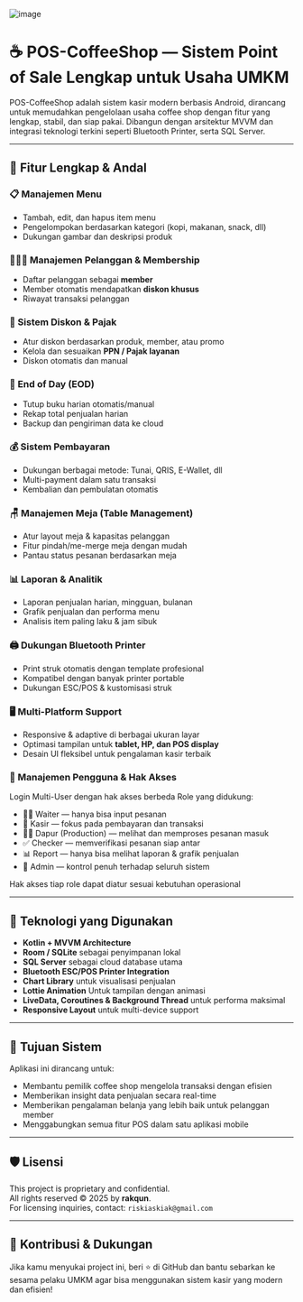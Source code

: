 ![image](https://github.com/user-attachments/assets/2173db6d-10b8-40ba-a26b-c9d175f68f93)

# ☕ POS-CoffeeShop — Sistem Point of Sale Lengkap untuk Usaha UMKM

POS-CoffeeShop adalah sistem kasir modern berbasis Android, dirancang untuk memudahkan pengelolaan usaha coffee shop dengan fitur yang lengkap, stabil, dan siap pakai. Dibangun dengan arsitektur MVVM dan integrasi teknologi terkini seperti Bluetooth Printer, serta SQL Server.

---

## 🚀 Fitur Lengkap & Andal

### 📋 Manajemen Menu
- Tambah, edit, dan hapus item menu
- Pengelompokan berdasarkan kategori (kopi, makanan, snack, dll)
- Dukungan gambar dan deskripsi produk

### 🧑‍🤝‍🧑 Manajemen Pelanggan & Membership
- Daftar pelanggan sebagai **member**
- Member otomatis mendapatkan **diskon khusus**
- Riwayat transaksi pelanggan

### 💸 Sistem Diskon & Pajak
- Atur diskon berdasarkan produk, member, atau promo
- Kelola dan sesuaikan **PPN / Pajak layanan**
- Diskon otomatis dan manual

### 📆 End of Day (EOD)
- Tutup buku harian otomatis/manual
- Rekap total penjualan harian
- Backup dan pengiriman data ke cloud

### 💰 Sistem Pembayaran
- Dukungan berbagai metode: Tunai, QRIS, E-Wallet, dll
- Multi-payment dalam satu transaksi
- Kembalian dan pembulatan otomatis

### 🪑 Manajemen Meja (Table Management)
- Atur layout meja & kapasitas pelanggan
- Fitur pindah/me-merge meja dengan mudah
- Pantau status pesanan berdasarkan meja

### 📊 Laporan & Analitik
- Laporan penjualan harian, mingguan, bulanan
- Grafik penjualan dan performa menu
- Analisis item paling laku & jam sibuk

### 🖨️ Dukungan Bluetooth Printer
- Print struk otomatis dengan template profesional
- Kompatibel dengan banyak printer portable
- Dukungan ESC/POS & kustomisasi struk

### 🖥️ Multi-Platform Support
- Responsive & adaptive di berbagai ukuran layar
- Optimasi tampilan untuk **tablet, HP, dan POS display**
- Desain UI fleksibel untuk pengalaman kasir terbaik

### 🔐 Manajemen Pengguna & Hak Akses
Login Multi-User dengan hak akses berbeda
Role yang didukung:

- 👨‍🍳 Waiter — hanya bisa input pesanan
- 🧾 Kasir — fokus pada pembayaran dan transaksi
- 🧑‍🍳 Dapur (Production) — melihat dan memproses pesanan masuk
- ✅ Checker — memverifikasi pesanan siap antar
- 📊 Report — hanya bisa melihat laporan & grafik penjualan
- 👑 Admin — kontrol penuh terhadap seluruh sistem

Hak akses tiap role dapat diatur sesuai kebutuhan operasional

---

## 🧠 Teknologi yang Digunakan

- **Kotlin + MVVM Architecture**
- **Room / SQLite** sebagai penyimpanan lokal
- **SQL Server** sebagai cloud database utama
- **Bluetooth ESC/POS Printer Integration**
- **Chart Library** untuk visualisasi penjualan
- **Lottie Animation** Untuk tampilan dengan animasi
- **LiveData, Coroutines & Background Thread** untuk performa maksimal
- **Responsive Layout** untuk multi-device support

---

## 🎯 Tujuan Sistem

Aplikasi ini dirancang untuk:
- Membantu pemilik coffee shop mengelola transaksi dengan efisien
- Memberikan insight data penjualan secara real-time
- Memberikan pengalaman belanja yang lebih baik untuk pelanggan member
- Menggabungkan semua fitur POS dalam satu aplikasi mobile

---

## 🛡️ Lisensi

This project is proprietary and confidential.  
All rights reserved © 2025 by **rakqun**.  
For licensing inquiries, contact: `riskiaskiak@gmail.com`

---

## 🌟 Kontribusi & Dukungan

Jika kamu menyukai project ini, beri ⭐ di GitHub dan bantu sebarkan ke sesama pelaku UMKM agar bisa menggunakan sistem kasir yang modern dan efisien!
